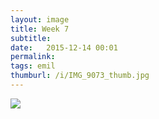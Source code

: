```yaml
---
layout: image
title: Week 7
subtitle: 
date:   2015-12-14 00:01
permalink: 
tags: emil
thumburl: /i/IMG_9073_thumb.jpg
---
```

![]({{site.url}}/i/IMG_9073_thumb.jpg)
